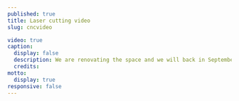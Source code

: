 ```yaml
---
published: true
title: Laser cutting video
slug: cncvideo

video: true
caption:
  display: false
  description: We are renovating the space and we will back in September!
  credits:
motto:
  display: true
responsive: false
---
```


